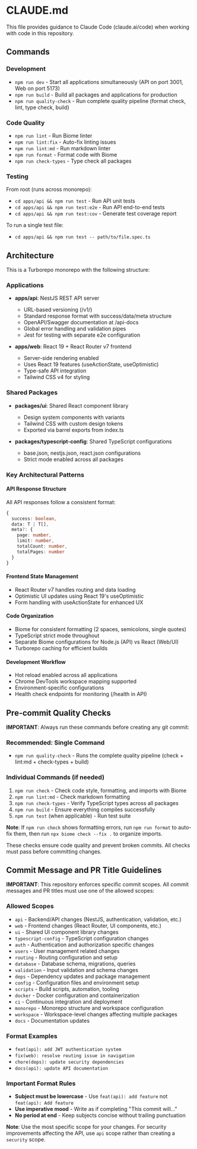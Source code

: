 # CLAUDE.md

This file provides guidance to Claude Code (claude.ai/code) when working with code in this repository.

## Commands

### Development

- `npm run dev` - Start all applications simultaneously (API on port 3001, Web on port 5173)
- `npm run build` - Build all packages and applications for production
- `npm run quality-check` - Run complete quality pipeline (format check, lint, type check, build)

### Code Quality

- `npm run lint` - Run Biome linter
- `npm run lint:fix` - Auto-fix linting issues
- `npm run lint:md` - Run markdown linter
- `npm run format` - Format code with Biome
- `npm run check-types` - Type check all packages

### Testing

From root (runs across monorepo):

- `cd apps/api && npm run test` - Run API unit tests
- `cd apps/api && npm run test:e2e` - Run API end-to-end tests
- `cd apps/api && npm run test:cov` - Generate test coverage report

To run a single test file:

- `cd apps/api && npm run test -- path/to/file.spec.ts`

## Architecture

This is a Turborepo monorepo with the following structure:

### Applications

- **apps/api**: NestJS REST API server
  - URL-based versioning (/v1/)
  - Standard response format with success/data/meta structure
  - OpenAPI/Swagger documentation at /api-docs
  - Global error handling and validation pipes
  - Jest for testing with separate e2e configuration

- **apps/web**: React 19 + React Router v7 frontend
  - Server-side rendering enabled
  - Uses React 19 features (useActionState, useOptimistic)
  - Type-safe API integration
  - Tailwind CSS v4 for styling

### Shared Packages

- **packages/ui**: Shared React component library
  - Design system components with variants
  - Tailwind CSS with custom design tokens
  - Exported via barrel exports from index.ts

- **packages/typescript-config**: Shared TypeScript configurations
  - base.json, nestjs.json, react.json configurations
  - Strict mode enabled across all packages

### Key Architectural Patterns

#### API Response Structure

All API responses follow a consistent format:

```typescript
{
  success: boolean,
  data: T | T[],
  meta?: {
    page: number,
    limit: number,
    totalCount: number,
    totalPages: number
  }
}
```

#### Frontend State Management

- React Router v7 handles routing and data loading
- Optimistic UI updates using React 19's useOptimistic
- Form handling with useActionState for enhanced UX

#### Code Organization

- Biome for consistent formatting (2 spaces, semicolons, single quotes)
- TypeScript strict mode throughout
- Separate Biome configurations for Node.js (API) vs React (Web/UI)
- Turborepo caching for efficient builds

#### Development Workflow

- Hot reload enabled across all applications
- Chrome DevTools workspace mapping supported
- Environment-specific configurations
- Health check endpoints for monitoring (/health in API)

## Pre-commit Quality Checks

**IMPORTANT**: Always run these commands before creating any git commit:

### Recommended: Single Command

- `npm run quality-check` - Runs the complete quality pipeline (check + lint:md + check-types + build)

### Individual Commands (if needed)

1. `npm run check` - Check code style, formatting, and imports with Biome
2. `npm run lint:md` - Check markdown formatting
3. `npm run check-types` - Verify TypeScript types across all packages
4. `npm run build` - Ensure everything compiles successfully
5. `npm run test` (when applicable) - Run test suite

**Note**: If `npm run check` shows formatting errors, run `npm run format` to auto-fix them,
then run `npx biome check --fix .` to organize imports.

These checks ensure code quality and prevent broken commits. All checks must pass before
committing changes.

## Commit Message and PR Title Guidelines

**IMPORTANT**: This repository enforces specific commit scopes. All commit messages and PR titles
must use one of the allowed scopes:

### Allowed Scopes

- `api` - Backend/API changes (NestJS, authentication, validation, etc.)
- `web` - Frontend changes (React Router, UI components, etc.)
- `ui` - Shared UI component library changes
- `typescript-config` - TypeScript configuration changes
- `auth` - Authentication and authorization specific changes
- `users` - User management related changes
- `routing` - Routing configuration and setup
- `database` - Database schema, migrations, queries
- `validation` - Input validation and schema changes
- `deps` - Dependency updates and package management
- `config` - Configuration files and environment setup
- `scripts` - Build scripts, automation, tooling
- `docker` - Docker configuration and containerization
- `ci` - Continuous integration and deployment
- `monorepo` - Monorepo structure and workspace configuration
- `workspace` - Workspace-level changes affecting multiple packages
- `docs` - Documentation updates

### Format Examples

- `feat(api): add JWT authentication system`
- `fix(web): resolve routing issue in navigation`
- `chore(deps): update security dependencies`
- `docs(api): update API documentation`

### Important Format Rules

- **Subject must be lowercase** - Use `feat(api): add feature` not `feat(api): Add feature`
- **Use imperative mood** - Write as if completing "This commit will..."
- **No period at end** - Keep subjects concise without trailing punctuation

**Note**: Use the most specific scope for your changes. For security improvements affecting the API,
use `api` scope rather than creating a `security` scope.
